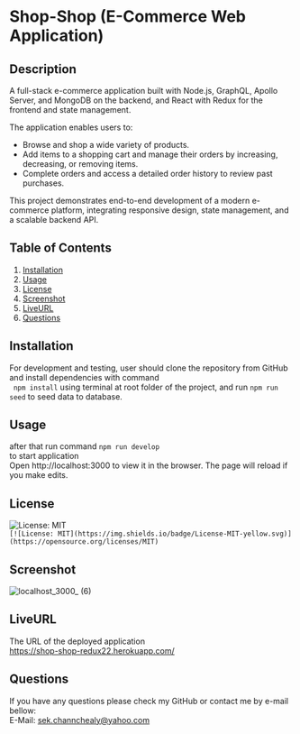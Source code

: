 # Shop-Shop (E-Commerce Web Application)

## Description
A full-stack e-commerce application built with Node.js, GraphQL, Apollo Server, and MongoDB on the backend, and React with Redux for the frontend and state management.

The application enables users to:
- Browse and shop a wide variety of products.
- Add items to a shopping cart and manage their orders by increasing, decreasing, or removing items.
- Complete orders and access a detailed order history to review past purchases.

This project demonstrates end-to-end development of a modern e-commerce platform, integrating responsive design, state management, and a scalable backend API.

## Table of Contents
1. [Installation](#Installation)
2. [Usage](#Usage)
3. [License](#License)
4. [Screenshot](#Screenshot)
5. [LiveURL](#LiveURL)
6. [Questions](#Questions)

## Installation
For development and testing, user should clone the repository from GitHub and install dependencies with command  
``` npm install``` using terminal at root folder of the project, and run ``` npm run seed ``` to seed data to database.

## Usage
after that run command ``` npm run develop ```  
to start application    
Open http://localhost:3000 to view it in the browser. The page will reload if you make edits.

## License
![License: MIT](https://img.shields.io/badge/License-MIT-yellow.svg)  
`[![License: MIT](https://img.shields.io/badge/License-MIT-yellow.svg)](https://opensource.org/licenses/MIT)`

## Screenshot
![localhost_3000_ (6)](https://user-images.githubusercontent.com/102747948/196551377-63bcb240-41d9-49cc-9481-6e9d3831d08d.png)

## LiveURL
The URL of the deployed application  
https://shop-shop-redux22.herokuapp.com/

## Questions
If you have any questions please check my GitHub or contact me by e-mail bellow:  
E-Mail: sek.channchealy@yahoo.com
